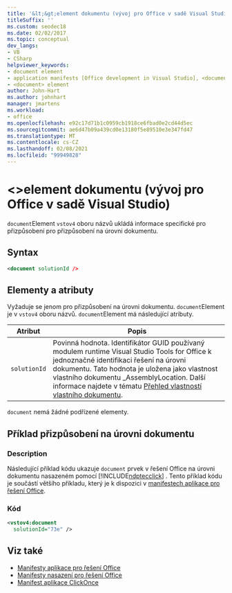 ```yaml
---
title: '&lt;&gt;element dokumentu (vývoj pro Office v sadě Visual Studio)'
titleSuffix: ''
ms.custom: seodec18
ms.date: 02/02/2017
ms.topic: conceptual
dev_langs:
- VB
- CSharp
helpviewer_keywords:
- document element
- application manifests [Office development in Visual Studio], <document> element
- <document> element
author: John-Hart
ms.author: johnhart
manager: jmartens
ms.workload:
- office
ms.openlocfilehash: e92c17d71b1c0959cb1918ce6fbad0e2cd44d5ec
ms.sourcegitcommit: ae6d47b09a439cd0e13180f5e89510e3e347fd47
ms.translationtype: MT
ms.contentlocale: cs-CZ
ms.lasthandoff: 02/08/2021
ms.locfileid: "99949828"
---
```

# <a name="ltdocumentgt-element-office-development-in-visual-studio"></a>&lt;&gt;element dokumentu (vývoj pro Office v sadě Visual Studio)
  `document`Element `vstov4` oboru názvů ukládá informace specifické pro přizpůsobení pro přizpůsobení na úrovni dokumentu.

## <a name="syntax"></a>Syntax

```xml
<document solutionId />
```

## <a name="elements-and-attributes"></a>Elementy a atributy
 Vyžaduje se jenom pro přizpůsobení na úrovni dokumentu. `document`Element je v `vstov4` oboru názvů. `document`Element má následující atributy.

|Atribut|Popis|
|---------------|-----------------|
|`solutionId`|Povinná hodnota. Identifikátor GUID používaný modulem runtime Visual Studio Tools for Office k jednoznačné identifikaci řešení na úrovni dokumentu. Tato hodnota je uložena jako vlastnost vlastního dokumentu _AssemblyLocation. Další informace najdete v tématu [Přehled vlastností vlastního dokumentu](../vsto/custom-document-properties-overview.md).|

 `document` nemá žádné podřízené elementy.

## <a name="document-level-customization-example"></a>Příklad přizpůsobení na úrovni dokumentu

### <a name="description"></a>Description
 Následující příklad kódu ukazuje `document` prvek v řešení Office na úrovni dokumentu nasazeném pomocí [!INCLUDE[ndptecclick](../vsto/includes/ndptecclick-md.md)] . Tento příklad kódu je součástí většího příkladu, který je k dispozici v [manifestech aplikace pro řešení Office](../vsto/application-manifests-for-office-solutions.md).

### <a name="code"></a>Kód

```xml
<vstov4:document
  solutionId="73e" />
```

## <a name="see-also"></a>Viz také

- [Manifesty aplikace pro řešení Office](../vsto/application-manifests-for-office-solutions.md)
- [Manifesty nasazení pro řešení Office](../vsto/deployment-manifests-for-office-solutions.md)
- [Manifest aplikace ClickOnce](../deployment/clickonce-application-manifest.md)
